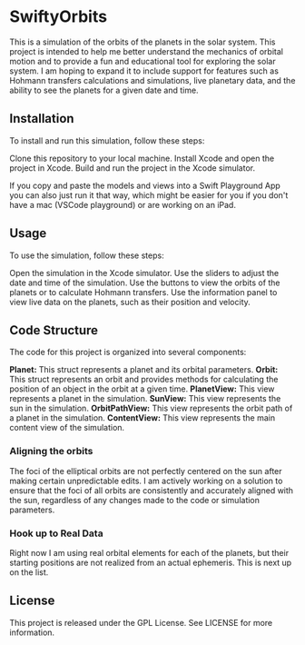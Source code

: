 # SwiftyOrbits

This is a simulation of the orbits of the planets in the solar system. This project is intended to help me better understand the mechanics of orbital motion and to provide a fun and educational tool for exploring the solar system. I am hoping to expand it to include support for features such as Hohmann transfers calculations and simulations, live planetary data, and the ability to see the planets for a given date and time.

## Installation

To install and run this simulation, follow these steps:

Clone this repository to your local machine.
Install Xcode and open the project in Xcode.
Build and run the project in the Xcode simulator.

If you copy and paste the models and views into a Swift Playground App you can also just run it that way, which might be easier for you if you don't have a mac (VSCode playground) or are working on an iPad.

## Usage

To use the simulation, follow these steps:

Open the simulation in the Xcode simulator.
Use the sliders to adjust the date and time of the simulation.
Use the buttons to view the orbits of the planets or to calculate Hohmann transfers.
Use the information panel to view live data on the planets, such as their position and velocity.

## Code Structure

The code for this project is organized into several components:

**Planet:** This struct represents a planet and its orbital parameters.
**Orbit:** This struct represents an orbit and provides methods for calculating the position of an object in the orbit at a given time.
**PlanetView:** This view represents a planet in the simulation.
**SunView:** This view represents the sun in the simulation.
**OrbitPathView:** This view represents the orbit path of a planet in the simulation.
**ContentView:** This view represents the main content view of the simulation.


### Aligning the orbits

The foci of the elliptical orbits are not perfectly centered on the sun after making certain unpredictable edits. I am actively working on a solution to ensure that the foci of all orbits are consistently and accurately aligned with the sun, regardless of any changes made to the code or simulation parameters.

### Hook up to Real Data

Right now I am using real orbital elements for each of the planets, but their starting positions are not realized from an actual ephemeris. This is next up on the list.


## License

This project is released under the GPL License. See LICENSE for more information.



